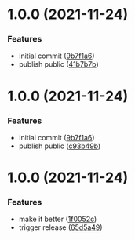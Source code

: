 # 1.0.0 (2021-11-24)


### Features

* initial commit ([9b7f1a6](https://github.com/Lundalogik/semantic-release-laravel/commit/9b7f1a679310aa531e2e088bd67cf5720ea81c61))
* publish public ([41b7b7b](https://github.com/Lundalogik/semantic-release-laravel/commit/41b7b7b207879db5bfe76495c326bc4e13214c61))

# 1.0.0 (2021-11-24)


### Features

* initial commit ([9b7f1a6](https://github.com/Lundalogik/semantic-release-laravel/commit/9b7f1a679310aa531e2e088bd67cf5720ea81c61))
* publish public ([c93b49b](https://github.com/Lundalogik/semantic-release-laravel/commit/c93b49bd811b480d41282dcb466a2b289e15dc56))

# 1.0.0 (2021-11-24)


### Features

* make it better ([1f0052c](https://github.com/Lundalogik/semantic-release-lime-laravel/commit/1f0052cb759dbf917a4bc4c5386cfbc90d56c142))
* trigger release ([65d5a49](https://github.com/Lundalogik/semantic-release-lime-laravel/commit/65d5a49c72055331f796551a4b9f002a21b4d7fe))

